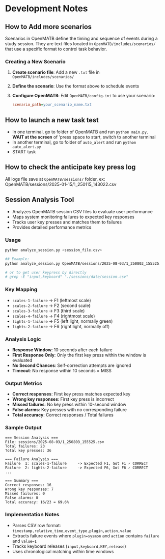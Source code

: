 # Development Notes

## How to Add more scenarios

Scenarios in OpenMATB define the timing and sequence of events during a study session. They are text files located in `OpenMATB/includes/scenarios/` that use a specific format to control task behavior.

### Creating a New Scenario

1. **Create scenario file**: Add a new `.txt` file in `OpenMATB/includes/scenarios/`

2. **Define the scenario**: Use the format above to schedule events

3. **Configure OpenMATB**: Edit `OpenMATB/config.ini` to use your scenario:

   ```ini
   scenario_path=your_scenario_name.txt
   ```

## How to launch a new task test

   - In one terminal, go to folder of OpenMATB and run `python main.py`, **WAIT at the screen** of 'press space to start, switch to another terminal
   - In another terminal,  go to folder of `auto_alert` and run `python auto_alert.py`
   - START task


## How to check the anticipate key press log

All logs file save at `OpenMATB/sessions/` folder, ex:
OpenMATB/sessions/2025-01-15/1_250115_143022.csv

## Session Analysis Tool

- Analyzes OpenMATB session CSV files to evaluate user performance
- Maps system monitoring failures to expected key responses
- Tracks user key presses and matches them to failures
- Provides detailed performance metrics

### Usage

```bash
python analyze_session.py <session_file.csv>

## Example:
python analyze_session.py OpenMATB/sessions/2025-08-03/1_250803_155525.csv

# or to get user keypress by directly 
# grep -E "input,keyboard" "./sessions/date/session.csv"
```

### Key Mapping

- `scales-1-failure` → F1 (leftmost scale)
- `scales-2-failure` → F2 (second scale)
- `scales-3-failure` → F3 (third scale) 
- `scales-4-failure` → F4 (rightmost scale)
- `lights-1-failure` → F5 (left light, normally green)
- `lights-2-failure` → F6 (right light, normally off)

### Analysis Logic

- **Response Window**: 10 seconds after each failure
- **First Response Only**: Only the first key press within the window is evaluated
- **No Second Chances**: Self-correction attempts are ignored
- **Timeout**: No response within 10 seconds = MISS

### Output Metrics

- **Correct responses**: First key press matches expected key
- **Wrong key responses**: First key press is incorrect 
- **Missed failures**: No key press within 10-second window
- **False alarms**: Key presses with no corresponding failure
- **Total accuracy**: Correct responses / Total failures

### Sample Output

```
=== Session Analysis ===
File: sessions/2025-08-03/1_250803_155525.csv
Total failures: 23
Total key presses: 36

=== Failure Analysis ===
Failure  1: scales-1-failure     -> Expected F1, Got F1 ✓ CORRECT
Failure  2: lights-2-failure     -> Expected F6, Got F6 ✓ CORRECT
...

=== Summary ===
Correct responses: 16
Wrong key responses: 7
Missed failures: 0
False alarms: 0
Total accuracy: 16/23 = 69.6%
```

### Implementation Notes

- Parses CSV row format: `timestamp,relative_time,event_type,plugin,action,value`
- Extracts failure events where `plugin=sysmon` and `action` contains `failure` and `value=1`
- Tracks keyboard releases (`input,keyboard,KEY,release`)
- Uses chronological matching within time windows